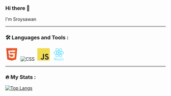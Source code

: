 ### Hi there 👋

I'm Sroysawan

---

### :hammer_and_wrench: Languages and Tools :
<div>
  <img src="https://github.com/devicons/devicon/blob/master/icons/html5/html5-original.svg" title="HTML5" alt="HTML" width="40" height="40"/>&nbsp;
  <img src="https://cdn.jsdelivr.net/gh/devicons/devicon/icons/css3/css3-original.svg" title="CSS3" alt="CSS" width="40" height="40"/>&nbsp;
  <img src="https://github.com/devicons/devicon/blob/master/icons/javascript/javascript-original.svg" title="JavaScript" alt="JavaScript" width="40" height="40"/>&nbsp;
<!--  <img src="https://cdn.jsdelivr.net/gh/devicons/devicon/icons/bootstrap/bootstrap-original.svg" title="Bootstrap" alt="Bootstrap" width="40" height="40"/>&nbsp;  -->
<!--  <img src="https://raw.githubusercontent.com/devicons/devicon/master/icons/mysql/mysql-original-wordmark.svg" width="40" height="40"/>&nbsp; -->
   <img src="https://github.com/devicons/devicon/blob/master/icons/react/react-original-wordmark.svg" title="React" alt="React" width="40" height="40"/>&nbsp;
<!--   <img src="https://cdn.jsdelivr.net/gh/devicons/devicon/icons/laravel/laravel-plain-wordmark.svg" title="Laravel" alt="Laravel" width="40" height="40"/>&nbsp; -->
<!--   <img src="https://github.com/devicons/devicon/blob/master/icons/nodejs/nodejs-original-wordmark.svg" title="NodeJS" alt="NodeJS" width="40" height="40"/>&nbsp; -->
<!--  <img src="https://github.com/devicons/devicon/blob/master/icons/git/git-original-wordmark.svg" title="Git" **alt="Git" width="40" height="40"/> -->
</div>

---

### :fire: My Stats :
[![Top Langs](https://github-readme-stats.vercel.app/api/top-langs/?username=sroysawan&layout=compact&theme=vision-friendly-dark)](https://github.com/anuraghazra/github-readme-stats)

